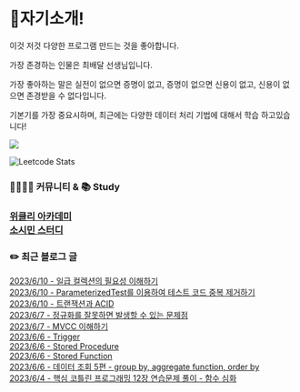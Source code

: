 
<h1>🙋자기소개!</h1>

이것 저것 다양한 프로그램 만드는 것을 좋아합니다.

가장 존경하는 인물은 최배달 선생님입니다.

가장 좋아하는 말은 실전이 없으면 증명이 없고, 증명이 없으면 신용이 없고, 신용이 없으면 존경받을 수 없다입니다.

기본기를 가장 중요시하며, 최근에는 다양한 데이터 처리 기법에 대해서 학습 하고있습니다!

![](https://github-profile-trophy.vercel.app/?username=jungmini0601&theme=flat&no-frame=true&margin-w=30)

![Leetcode Stats](https://leetcard.jacoblin.cool/jungmini0601)

<h3>  👨‍👨‍👦‍👦 커뮤니티 & 📚 Study<h3>

[위클리 아카데미](https://www.weekly.ac/) <br>
[소시민 스터디](https://oval-licorice-979.notion.site/4fc65451bf244a138a93f930ecaaee38?v=8ec49eefb77f44f5a5faef7b15213ac0) <br>

<h3>✏️ 최근 블로그 글</h3> 

[2023/6/10 - 일급 컬렉션의 필요성 이해하기](https://jungmini-laboratory.tistory.com/110) <br>
[2023/6/10 - ParameterizedTest를 이용하여 테스트 코드 중복 제거하기](https://jungmini-laboratory.tistory.com/109) <br>
[2023/6/10 - 트랜잭션과 ACID](https://jungmini-laboratory.tistory.com/108) <br>
[2023/6/7 - 정규화를 잘못하면 발생할 수 있는 문제점](https://jungmini-laboratory.tistory.com/107) <br>
[2023/6/7 - MVCC 이해하기](https://jungmini-laboratory.tistory.com/106) <br>
[2023/6/6 - Trigger](https://jungmini-laboratory.tistory.com/105) <br>
[2023/6/6 - Stored Procedure](https://jungmini-laboratory.tistory.com/104) <br>
[2023/6/6 - Stored Function](https://jungmini-laboratory.tistory.com/103) <br>
[2023/6/6 - 데이터 조회 5편 - group by, aggregate function, order by](https://jungmini-laboratory.tistory.com/102) <br>
[2023/6/4 - 핵심 코틀린 프로그래밍 12장 연습문제 풀이 - 함수 심화](https://jungmini-laboratory.tistory.com/101) <br>
